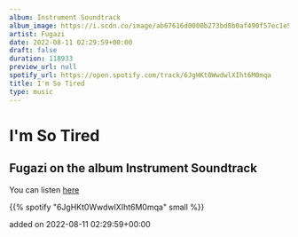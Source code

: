 ```yaml
---
album: Instrument Soundtrack
album_image: https://i.scdn.co/image/ab67616d0000b273bd8b0af490f57ec1e55513cf
artist: Fugazi
date: 2022-08-11 02:29:59+00:00
draft: false
duration: 118933
preview_url: null
spotify_url: https://open.spotify.com/track/6JgHKt0WwdwlXIht6M0mqa
title: I'm So Tired
type: music
---
```



# I'm So Tired

## Fugazi on the album Instrument Soundtrack

You can listen [here](https://open.spotify.com/track/6JgHKt0WwdwlXIht6M0mqa)

{{% spotify "6JgHKt0WwdwlXIht6M0mqa" small %}}

added on 2022-08-11 02:29:59+00:00